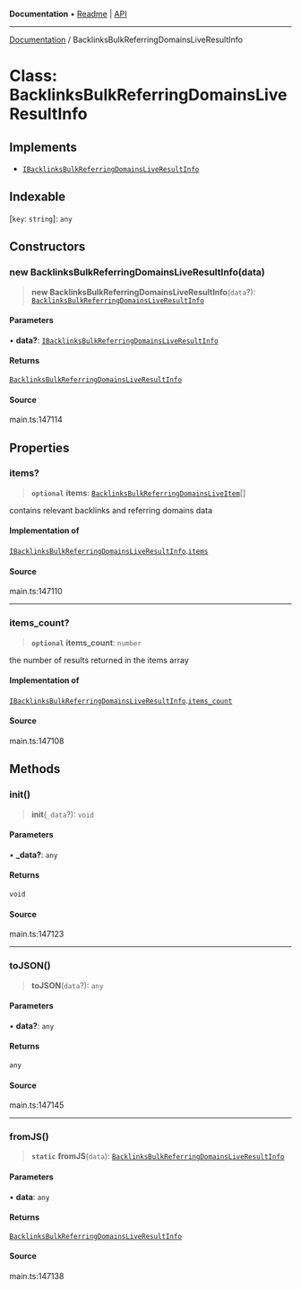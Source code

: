 **Documentation** • [Readme](../README.md) \| [API](../globals.md)

***

[Documentation](../README.md) / BacklinksBulkReferringDomainsLiveResultInfo

# Class: BacklinksBulkReferringDomainsLiveResultInfo

## Implements

- [`IBacklinksBulkReferringDomainsLiveResultInfo`](../interfaces/IBacklinksBulkReferringDomainsLiveResultInfo.md)

## Indexable

 \[`key`: `string`\]: `any`

## Constructors

### new BacklinksBulkReferringDomainsLiveResultInfo(data)

> **new BacklinksBulkReferringDomainsLiveResultInfo**(`data`?): [`BacklinksBulkReferringDomainsLiveResultInfo`](BacklinksBulkReferringDomainsLiveResultInfo.md)

#### Parameters

• **data?**: [`IBacklinksBulkReferringDomainsLiveResultInfo`](../interfaces/IBacklinksBulkReferringDomainsLiveResultInfo.md)

#### Returns

[`BacklinksBulkReferringDomainsLiveResultInfo`](BacklinksBulkReferringDomainsLiveResultInfo.md)

#### Source

main.ts:147114

## Properties

### items?

> **`optional`** **items**: [`BacklinksBulkReferringDomainsLiveItem`](BacklinksBulkReferringDomainsLiveItem.md)[]

contains relevant backlinks and referring domains data

#### Implementation of

[`IBacklinksBulkReferringDomainsLiveResultInfo`](../interfaces/IBacklinksBulkReferringDomainsLiveResultInfo.md).[`items`](../interfaces/IBacklinksBulkReferringDomainsLiveResultInfo.md#items)

#### Source

main.ts:147110

***

### items\_count?

> **`optional`** **items\_count**: `number`

the number of results returned in the items array

#### Implementation of

[`IBacklinksBulkReferringDomainsLiveResultInfo`](../interfaces/IBacklinksBulkReferringDomainsLiveResultInfo.md).[`items_count`](../interfaces/IBacklinksBulkReferringDomainsLiveResultInfo.md#items_count)

#### Source

main.ts:147108

## Methods

### init()

> **init**(`_data`?): `void`

#### Parameters

• **\_data?**: `any`

#### Returns

`void`

#### Source

main.ts:147123

***

### toJSON()

> **toJSON**(`data`?): `any`

#### Parameters

• **data?**: `any`

#### Returns

`any`

#### Source

main.ts:147145

***

### fromJS()

> **`static`** **fromJS**(`data`): [`BacklinksBulkReferringDomainsLiveResultInfo`](BacklinksBulkReferringDomainsLiveResultInfo.md)

#### Parameters

• **data**: `any`

#### Returns

[`BacklinksBulkReferringDomainsLiveResultInfo`](BacklinksBulkReferringDomainsLiveResultInfo.md)

#### Source

main.ts:147138
